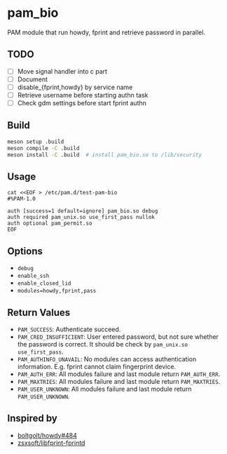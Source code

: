 # pam_bio

PAM module that run howdy, fprint and retrieve password in parallel.

## TODO

- [ ] Move signal handler into c part
- [ ] Document
- [ ] disable_{fprint,howdy} by service name
- [ ] Retrieve username before starting authn task
- [ ] Check gdm settings before start fprint authn

## Build

``` sh
meson setup .build
meson compile -C .build
meson install -C .build  # install pam_bio.so to /lib/security
```

## Usage

```
cat <<EOF > /etc/pam.d/test-pam-bio
#%PAM-1.0

auth [success=1 default=ignore] pam_bio.so debug
auth required pam_unix.so use_first_pass nullok
auth optional pam_permit.so
EOF
```

## Options

- `debug`
- `enable_ssh`
- `enable_closed_lid`
- `modules=howdy,fprint,pass`

## Return Values

- `PAM_SUCCESS`: Authenticate succeed.
- `PAM_CRED_INSUFFICIENT`:
  User entered password, but not sure whether the password is correct.
  It should be check by `pam_unix.so use_first_pass`.
- `PAM_AUTHINFO_UNAVAIL`:
  No modules can access authentication information.
  E.g. fprint cannot claim fingerprint device.
- `PAM_AUTH_ERR`: All modules failure and last module return `PAM_AUTH_ERR`.
- `PAM_MAXTRIES`: All modules failure and last module return `PAM_MAXTRIES`.
- `PAM_USER_UNKNOWN`: All modules failure and last module return `PAM_USER_UNKNOWN`.

## Inspired by

- [boltgolt/howdy#484](https://github.com/boltgolt/howdy/pull/484)
- [zsxsoft/libfprint-fprintd](https://github.com/zsxsoft/libfprint-fprintd)